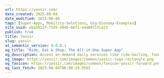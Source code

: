 ```yaml
---
url: https://yassir.com/
date_created: 2025-08-04
date_modified: 2025-08-04
tags: [Super-Apps, Mobility-Solutions, Gig-Economy-Examples]
site_uuid: eba2622f-f2d5-484b-b671-a4a0471fca23
publish: true
title: Yassir
slug: yassir
at_semantic_version: 0.0.0.1
og_title: "Ride, Eat & Shop: The All-in-One Super App"
og_description: Access on-demand daily services like ride-hailing, food and grocery delivery, and payments with Yassir, your super app.
og_image: https://yassir.com/images/common/yassir-logo-rectangle.png
og_favicon: https://yassir.com/images/common/favicon-yassir-forward.png
og_last_fetch: 2025-08-04T06:00:19.959Z
---
```


